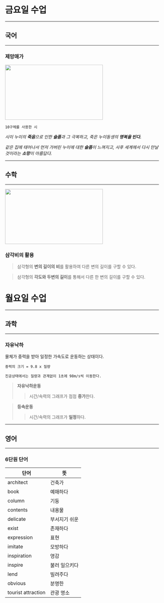 # **금요일 수업**

- - -

## **국어**

- - -

### **제망매가**

<img src="https://i.ytimg.com/vi/TY07g8vHq-A/maxresdefault.jpg" width="320" height="180"> 

    10구체를 사용한 시

*시이 누이의 **죽음**으로 인한 **슬픔**과 그 극복하고, 죽은 누이동생의 **명복을 빈다.***

*같은 집에 태어나서 먼저 가버린 누이에 대한 **슬픔**이 느껴지고,
사후 세계에서 다시 만날 것이라는 **소망**이 아름답다.*

- - -

## **수학**

- - -

<img src="https://lh3.googleusercontent.com/proxy/wxgC-lfSawJd8njAwgu5IKaqoR1X6Wp6fAbkt09lTsrfIvhn0CZlvDLLGUKfJQAc_r6Oe1UULoH64BnTAs-jgotEnW2crU1Ez4B0xhqButiKHvEdrNGEs9xiuJYExF0HD_rCm5-EUhF52RSxowkxOw" width="320" height="180">

### **삼각비의 활용**

> 삼각형의 **변의 길이의 비**를 활용하여 다른 변의 길이를 구할 수 있다.

> 삼각형의 **각도와 두변의 길이**를 통해서 다른 한 변의 길이를 구할 수 있다.

# **월요일 수업**

- - -

## **과학**

- - -

### **자유낙하**

물체가 중력을 받아 일정한 가속도로 운동하는 상태이다.

    중력의 크기 = 9.8 x 질량

    진공상태에서는 질량과 관계없이 1초에 98m/s씩 이동한다.

> **자유낙하운동**
>   > 시간/속력의 그래프가 점점 **증가**한다.

> **등속운동**
>   > 시간/속력의 그래프가 **일정**하다.

- - -

## 영어

- - -

### **6단원 단어**

| 단어 | 뜻 |
| --- | --- |  
| architect | 건축가 |
| book | 예매하다 |
| column | 기둥 |
| contents | 내용물 |
| delicate | 부서지기 쉬운 |
| exist | 존재하다 |
| expression | 표현 |
| imitate | 모방하다 |
| inspiration | 영감 |
| inspire | 불러 일으키다 |
| lend | 빌려주다 |
| obvious | 분명한 |
| tourist attraction | 관광 명소 |
